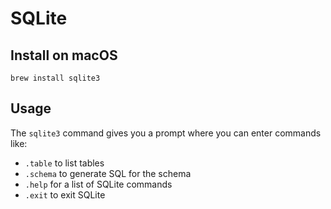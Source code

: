# SQLite

## Install on macOS
`brew install sqlite3`

## Usage
The `sqlite3` command gives you a prompt where you can enter commands like:
- `.table` to list tables
- `.schema` to generate SQL for the schema
- `.help` for a list of SQLite commands
- `.exit` to exit SQLite
